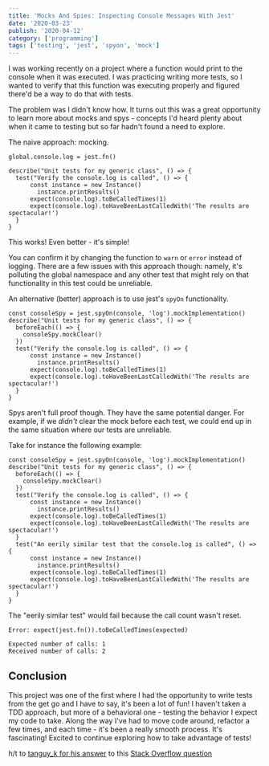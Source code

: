 ```yaml
---
title: 'Mocks And Spies: Inspecting Console Messages With Jest'
date: '2020-03-23'
publish: '2020-04-12'
category: ['programming']
tags: ['testing', 'jest', 'spyon', 'mock']
---
```


I was working recently on a project where a function would print to the console when it was executed. I was practicing writing more tests, so I wanted to verify that this function was executing properly and figured there'd be a way to do that with tests.

The problem was I didn't know how. It turns out this was a great opportunity to learn more about mocks and spys - concepts I'd heard plenty about when it came to testing but so far hadn't found a need to explore.

The naive approach: mocking.

```typescript:title="generic.tests.ts"
global.console.log = jest.fn()

describe("Unit tests for my generic class", () => {
  test("Verify the console.log is called", () => {
      const instance = new Instance()
		instance.printResults()
      expect(console.log).toBeCalledTimes(1)
      expect(console.log).toHaveBeenLastCalledWith('The results are spectacular!')
  }
}
```

This works! Even better - it's simple!

You can confirm it by changing the function to `warn` or `error` instead of logging. There are a few issues with this approach though: namely, it's polluting the global namespace and any other test that might rely on that functionality in this test could be unreliable.

An alternative (better) approach is to use jest's `spyOn` functionality.

```typescript:title="generic.tests.ts"
const consoleSpy = jest.spyOn(console, 'log').mockImplementation()
describe("Unit tests for my generic class", () => {
  beforeEach(() => {
    consoleSpy.mockClear()
  })
  test("Verify the console.log is called", () => {
      const instance = new Instance()
		instance.printResults()
      expect(console.log).toBeCalledTimes(1)
      expect(console.log).toHaveBeenLastCalledWith('The results are spectacular!')
  }
}
```

Spys aren't full proof though. They have the same potential danger. For example, if we _didn't_ clear the mock before each test, we could end up in the same situation where our tests are unreliable.

Take for instance the following example:

```typescript:title="generic.tests.ts"
const consoleSpy = jest.spyOn(console, 'log').mockImplementation()
describe("Unit tests for my generic class", () => {
  beforeEach(() => {
    consoleSpy.mockClear()
  })
  test("Verify the console.log is called", () => {
      const instance = new Instance()
		instance.printResults()
      expect(console.log).toBeCalledTimes(1)
      expect(console.log).toHaveBeenLastCalledWith('The results are spectacular!')
  }
  test("An eerily similar test that the console.log is called", () => {
      const instance = new Instance()
		instance.printResults()
      expect(console.log).toBeCalledTimes(1)
      expect(console.log).toHaveBeenLastCalledWith('The results are spectacular!')
  }
}
```

The "eerily similar test" would fail because the call count wasn't reset.

```shell
Error: expect(jest.fn()).toBeCalledTimes(expected)

Expected number of calls: 1
Received number of calls: 2
```

## Conclusion

This project was one of the first where I had the opportunity to write tests from the get go and I have to say, it's been a lot of fun! I haven't taken a TDD approach, but more of a behavioral one - testing the behavior I expect my code to take. Along the way I've had to move code around, refactor a few times, and each time - it's been a really smooth process. It's fascinating! Excited to continue exploring how to take advantage of tests!

h/t to [tanguy_k for his answer](https://stackoverflow.com/a/56677834) to this [Stack Overflow question](https://stackoverflow.com/questions/41223963/jest-how-to-mock-console-when-it-is-used-by-a-third-party-library)
